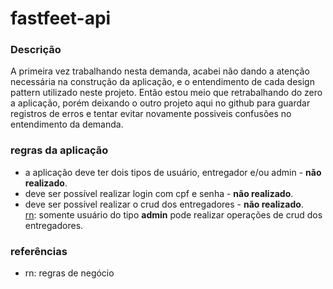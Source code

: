 <h1>fastfeet-api</h1>

<h3>Descrição</h3>

<p>
  A primeira vez trabalhando nesta demanda, acabei não dando a atenção necessária na construção da aplicação,
  e o entendimento de cada design pattern utilizado neste projeto. Então estou meio que retrabalhando do zero
  a aplicação, porém deixando o outro projeto aqui no github para guardar registros de erros e tentar evitar 
  novamente possiveis confusões no entendimento da demanda.
</p>

<h3>regras da aplicação</h3>

<ul>
  <li>a aplicação deve ter dois tipos de usuário, entregador e/ou admin - <b>não realizado</b>.</li>
  <li>deve ser possível realizar login com cpf e senha - <b>não realizado</b>.</li>
  <li>
    deve ser possível realizar o crud dos entregadores - <b>não realizado</b>.
    <br/>
    <a href="#rn">rn</a>: somente usuário do tipo <b>admin</b> pode realizar operações de crud dos entregadores.
  </li>
</ul>

<h3>referências</h3>

<ul>
  <li id="rn">rn: regras de negócio</li>
</ul>

<footer>
  <!-- contatos -->
</footer>
